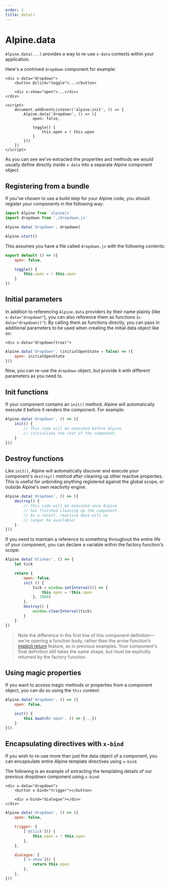 ```yaml
---
order: 1
title: data()
---
```


# Alpine.data

`Alpine.data(...)` provides a way to re-use `x-data` contexts within your application.

Here's a contrived `dropdown` component for example:

```alpine
<div x-data="dropdown">
    <button @click="toggle">...</button>

    <div x-show="open">...</div>
</div>

<script>
    document.addEventListener('alpine:init', () => {
        Alpine.data('dropdown', () => ({
            open: false,

            toggle() {
                this.open = ! this.open
            }
        }))
    })
</script>
```

As you can see we've extracted the properties and methods we would usually define directly inside `x-data` into a separate Alpine component object.

<a name="registering-from-a-bundle"></a>
## Registering from a bundle

If you've chosen to use a build step for your Alpine code, you should register your components in the following way:

```js
import Alpine from `alpinejs`
import dropdown from './dropdown.js'

Alpine.data('dropdown', dropdown)

Alpine.start()
```

This assumes you have a file called `dropdown.js` with the following contents:

```js
export default () => ({
    open: false,

    toggle() {
        this.open = ! this.open
    }
})
```

<a name="initial-parameters"></a>
## Initial parameters

In addition to referencing `Alpine.data` providers by their name plainly (like `x-data="dropdown"`), you can also reference them as functions (`x-data="dropdown()"`). By calling them as functions directly, you can pass in additional parameters to be used when creating the initial data object like so:

```alpine
<div x-data="dropdown(true)">
```
```js
Alpine.data('dropdown', (initialOpenState = false) => ({
    open: initialOpenState
}))
```

Now, you can re-use the `dropdown` object, but provide it with different parameters as you need to.

<a name="init-functions"></a>
## Init functions

If your component contains an `init()` method, Alpine will automatically execute it before it renders the component. For example:

```js
Alpine.data('dropdown', () => ({
    init() {
        // This code will be executed before Alpine
        // initializes the rest of the component.
    }
}))
```

<a name="destroy-functions"></a>
## Destroy functions

Like `init()`, Alpine will automatically discover and execute your component's `destroy()` method after cleaning up other reactive properties. This is useful for unbinding anything registered against the global scope, or outside Alpine's own reactivity engine.

```js
Alpine.data('dropdown', () => ({
    destroy() {
        // This code will be executed once Alpine
        // has finished cleaning up the component.
        // As a result, reactive data will no
        // longer be available!
    }
}))
```

If you need to maintain a reference to something throughout the entire life of your component, you can declare a variable within the factory function's scope:

```js
Alpine.data('blinker', () => {
    let tick

    return {
        open: false,
        init () {
            tick = window.setInterval(() => {
                this.open = !this.open
            }, 1000)
        },
        destroy() {
            window.clearInterval(tick)
        }
    }
})
```

> Note the difference in the first line of this component definition—we're opening a function body, rather than the arrow function’s [implicit return](https://developer.mozilla.org/en-US/docs/Web/JavaScript/Reference/Functions/Arrow_functions#function_body) feature, as in previous examples. Your component's final definition still takes the same shape, but must be explicitly returned by the factory function.

<a name="using-magic-properties"></a>
## Using magic properties

If you want to access magic methods or properties from a component object, you can do so using the `this` context:

```js
Alpine.data('dropdown', () => ({
    open: false,

    init() {
        this.$watch('open', () => {...})
    }
}))
```

<a name="encapsulating-directives-with-x-bind"></a>
## Encapsulating directives with `x-bind`

If you wish to re-use more than just the data object of a component, you can encapsulate entire Alpine template directives using `x-bind`.

The following is an example of extracting the templating details of our previous dropdown component using `x-bind`:

```alpine
<div x-data="dropdown">
    <button x-bind="trigger"></button>

    <div x-bind="dialogue"></div>
</div>
```

```js
Alpine.data('dropdown', () => ({
    open: false,

    trigger: {
        ['@click']() {
            this.open = ! this.open
        },
    },

    dialogue: {
        ['x-show']() {
            return this.open
        },
    },
}))
```
